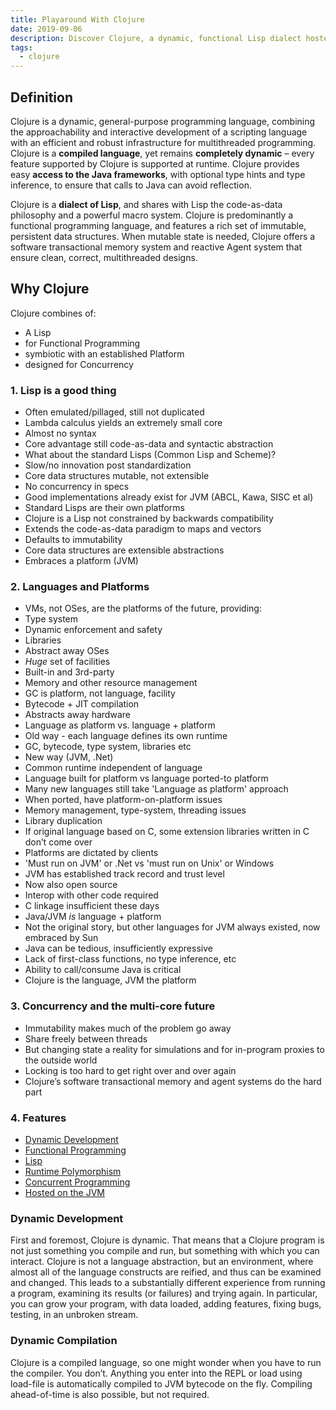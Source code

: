 ```yaml
---
title: Playaround With Clojure
date: 2019-09-06
description: Discover Clojure, a dynamic, functional Lisp dialect hosted on the JVM, offering powerful concurrency, immutable data structures, and seamless Java integration for efficient multithreaded programming.
tags:
  - clojure
---
```


## Definition

Clojure is a dynamic, general-purpose programming language, combining the approachability and interactive development of a scripting language with an efficient and robust infrastructure for multithreaded programming. Clojure is a **compiled language**, yet remains **completely dynamic** – every feature supported by Clojure is supported at runtime. Clojure provides easy **access to the Java frameworks**, with optional type hints and type inference, to ensure that calls to Java can avoid reflection.

Clojure is a **dialect of Lisp**, and shares with Lisp the code-as-data philosophy and a powerful macro system. Clojure is predominantly a functional programming language, and features a rich set of immutable, persistent data structures. When mutable state is needed, Clojure offers a software transactional memory system and reactive Agent system that ensure clean, correct, multithreaded designs.

## Why Clojure

Clojure combines of:

- A Lisp
- for Functional Programming
- symbiotic with an established Platform
- designed for Concurrency

### 1. Lisp is a good thing

- Often emulated/pillaged, still not duplicated
- Lambda calculus yields an extremely small core
- Almost no syntax
- Core advantage still code-as-data and syntactic abstraction
- What about the standard Lisps (Common Lisp and Scheme)?
- Slow/no innovation post standardization
- Core data structures mutable, not extensible
- No concurrency in specs
- Good implementations already exist for JVM (ABCL, Kawa, SISC et al)
- Standard Lisps are their own platforms
- Clojure is a Lisp not constrained by backwards compatibility
- Extends the code-as-data paradigm to maps and vectors
- Defaults to immutability
- Core data structures are extensible abstractions
- Embraces a platform (JVM)

### 2. Languages and Platforms

- VMs, not OSes, are the platforms of the future, providing:
- Type system
- Dynamic enforcement and safety
- Libraries
- Abstract away OSes
- *Huge* set of facilities
- Built-in and 3rd-party
- Memory and other resource management
- GC is platform, not language, facility
- Bytecode + JIT compilation
- Abstracts away hardware
- Language as platform vs. language + platform
- Old way - each language defines its own runtime
- GC, bytecode, type system, libraries etc
- New way (JVM, .Net)
- Common runtime independent of language
- Language built for platform vs language ported-to platform
- Many new languages still take 'Language as platform' approach
- When ported, have platform-on-platform issues
- Memory management, type-system, threading issues
- Library duplication
- If original language based on C, some extension libraries written in C don’t come over
- Platforms are dictated by clients
- 'Must run on JVM' or .Net vs 'must run on Unix' or Windows
- JVM has established track record and trust level
- Now also open source
- Interop with other code required
- C linkage insufficient these days
- Java/JVM *is* language + platform
- Not the original story, but other languages for JVM always existed, now embraced by Sun
- Java can be tedious, insufficiently expressive
- Lack of first-class functions, no type inference, etc
- Ability to call/consume Java is critical
- Clojure is the language, JVM the platform

### 3. Concurrency and the multi-core future

- Immutability makes much of the problem go away
- Share freely between threads
- But changing state a reality for simulations and for in-program proxies to the outside world
- Locking is too hard to get right over and over again
- Clojure’s software transactional memory and agent systems do the hard part

### 4. Features

- [Dynamic Development](https://clojure.org/about/dynamic)
- [Functional Programming](https://clojure.org/about/functional_programming)
- [Lisp](https://clojure.org/about/lisp)
- [Runtime Polymorphism](https://clojure.org/about/runtime_polymorphism)
- [Concurrent Programming](https://clojure.org/about/concurrent_programming)
- [Hosted on the JVM](https://clojure.org/about/jvm_hosted)

### Dynamic Development

First and foremost, Clojure is dynamic. That means that a Clojure program is not just something you compile and run, but something with which you can interact. Clojure is not a language abstraction, but an environment, where almost all of the language constructs are reified, and thus can be examined and changed. This leads to a substantially different experience from running a program, examining its results (or failures) and trying again. In particular, you can grow your program, with data loaded, adding features, fixing bugs, testing, in an unbroken stream.

### Dynamic Compilation

Clojure is a compiled language, so one might wonder when you have to run the compiler. You don’t. Anything you enter into the REPL or load using load-file is automatically compiled to JVM bytecode on the fly. Compiling ahead-of-time is also possible, but not required.
